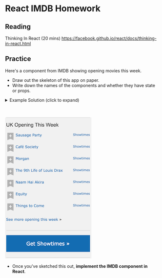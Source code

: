 # React IMDB Homework

## Reading

Thinking In React (20 mins) https://facebook.github.io/react/docs/thinking-in-react.html

## Practice

Here's a component from IMDB showing opening movies this week.

- Draw out the skeleton of this app on paper.
- Write down the names of the components and whether they have state or props.

<details>
  <summary>Example Solution (click to expand)</summary>
<ul>
  <li>- CommentBox - State:comments</li>
  <li>
    <ul>
      <li>- CommentList Props:comments
      <ul>
        <li>- Comment Props:comment</li>
        <li>- Comment Props:comment</li>
        <li>- Comment Props:comment</li>
      </ul>
        </li>
    <li>- CommentForm State:author, text Props:handleCommentSubmit(function)</li>
    </ul>
  </li>
 </details>
</ul>
<br>
<br>

![IMDB UK Opening This Week](imdb-opening-this-week.png)

- Once you've sketched this out, **implement the IMDB component in React**.
